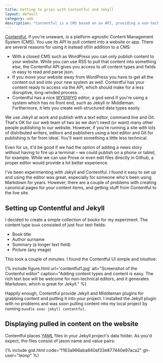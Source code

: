 ```yaml
---
title: Getting to grips with Contentful and Jekyll
layout: default
category: web
description: "Contentful is a CMS based on an API, providing a non-technical editing environment for web writers. Here's how it works with Jekyll, a static site generator."
---
```


[Contentful](http://contentful.com), if you're unaware, is a platform agnostic Content Management System (CMS). You use its API to pull content into a website or app. There are several reasons for using it instead of/in addition to a CMS:

- With a closed CMS such as WordPress you can only publish content to your website. While you can use RSS to pull that content into something else, the Contentful API gives you access to _all_ content types and fields in easy to read and parse json.
- If you move your website away from WordPress you have to get all the content out and into your new system as well. Contentful has your content ready to access via the API, which should make for a less disruptive, long-winded process.
- Contentful has a nice <abbr title="What you see is what you get">WYSIWYG</abbr> editor, a god send if you're using a system which has no front end, such as Jekyll or Middleman. Furthermore, it lets you create well-structured data types easily.

We use Jekyll at work and publish with a text editor, command line and Git. That's OK for our web team of two as we don't need (or want) many other people publishing to our website. However, if you're running a site with lots of distributed writers, editors and publishers using a text editor and Git for publishing is far from ideal. You'll want something a little less technical.

Even for us, it'd be good if we had the option of adding a news story without having to fire up a terminal &#8211; we could publish on a phone or tablet, for example. While we can use Prose or even edit files directly in Github, a proper editor would provide a lot better experience.

I've been experimenting with Jekyll and Contentful. I found it easy to set up and using the editor was great, especially for someone who's been using Markdown for years. However, there are a couple of problems with creating canonical pages for your content items, and getting stuff from Contentful to the live site.

## Setting up Contentful and Jekyll

I decided to create a simple collection of books for my experiment. The content type `book` consisted of just four text fields:

- Book title
- Author surname
- Summary (a longer text field)
- Picture (any image)

This took a couple of minutes. I found the Contentful UI simple and intuitive:

{% include figure.html url='contentful1.jpg' alt="Screenshot of the Contenful editor" caption="Adding content types and content is easy. The rich text box will be welcome for non-technical editors, and it generates Markdown, which is great for Jekyll." %}

Happily enough, Contentful provide Jekyll and Middleman plugins for grabbing content and putting it into your project. I installed the Jekyll plugin with no problems and was soon pulling content into my local project by running `bundle exec jekyll contentful`.

## Displaying pulled in content on the website

Contentful places <abbr title="Yaml Ain't Markup Language">YAML</abbr> files in your Jekyll project's data folder. As you'd expect, the files consist of jason name and value pairs:

{% include gist.html code="f163a966aba840af33e877440e97aca2" gh-user="leonp" %}
